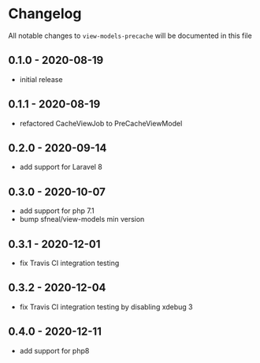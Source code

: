 # Changelog

All notable changes to `view-models-precache` will be documented in this file

## 0.1.0 - 2020-08-19
- initial release


## 0.1.1 - 2020-08-19
- refactored CacheViewJob to PreCacheViewModel


## 0.2.0 - 2020-09-14
- add support for Laravel 8


## 0.3.0 - 2020-10-07
- add support for php 7.1
- bump sfneal/view-models min version


## 0.3.1 - 2020-12-01
- fix Travis CI integration testing


## 0.3.2 - 2020-12-04
- fix Travis CI integration testing by disabling xdebug 3


## 0.4.0 - 2020-12-11
- add support for php8
